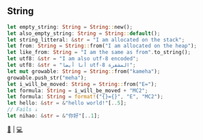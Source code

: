 ## String

```rust
let empty_string: String = String::new();
let also_empty_string: String = String::default();
let string_litteral: &str = "I am allocated on the stack";
let from: String = String::from("I am allocated on the heap");
let like_from: String = "I am the same as from".to_string();
let utf8: &str = "I am also utf-8 encoded";
let utf8: &str = "أنا أيضا utf-8 المشفرة";
let mut growable: String = String::from("kameha");
growable.push_str("meha");
let i_will_be_moved: String = String::from("E=");
let formula: String = i_will_be_moved + "MC2";
let formula: String = format!("{}={}", "E", "MC2");
let hello: &str = &"hello world!"[..5];
// Fails ↓
let nihao: &str = &"你好"[..1];
```

[📒](https://doc.rust-lang.org/1.7.0/book/strings.html) | 
[💻](https://play.rust-lang.org/?version=stable&mode=debug&edition=2018&gist=759eebce54df6844d10fc147b7f76df1)